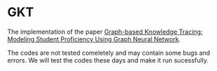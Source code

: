 # GKT
The implementation of the paper [Graph-based Knowledge Tracing: Modeling Student Proficiency Using Graph Neural Network](https://dl.acm.org/doi/10.1145/3350546.3352513).

The codes are not tested comeletely and may contain some bugs and errors. We will test the codes these days and make it run sucessfully.
